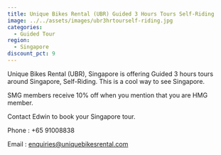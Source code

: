 ```yaml
---
title: Unique Bikes Rental (UBR) Guided 3 Hours Tours Self-Riding
image: ../../assets/images/ubr3hrtourself-riding.jpg
categories:
  - Guided Tour
region:
  - Singapore
discount_pct: 9
---
```

Unique Bikes Rental (UBR), Singapore is offering Guided 3 hours tours around Singapore, Self-Riding. This is a cool way to see Singapore. 

SMG members receive 10% off when you mention that you are HMG member.

Contact Edwin to book your Singapore tour.

Phone : +65 91008838

Email : enquiries@uniquebikesrental.com
